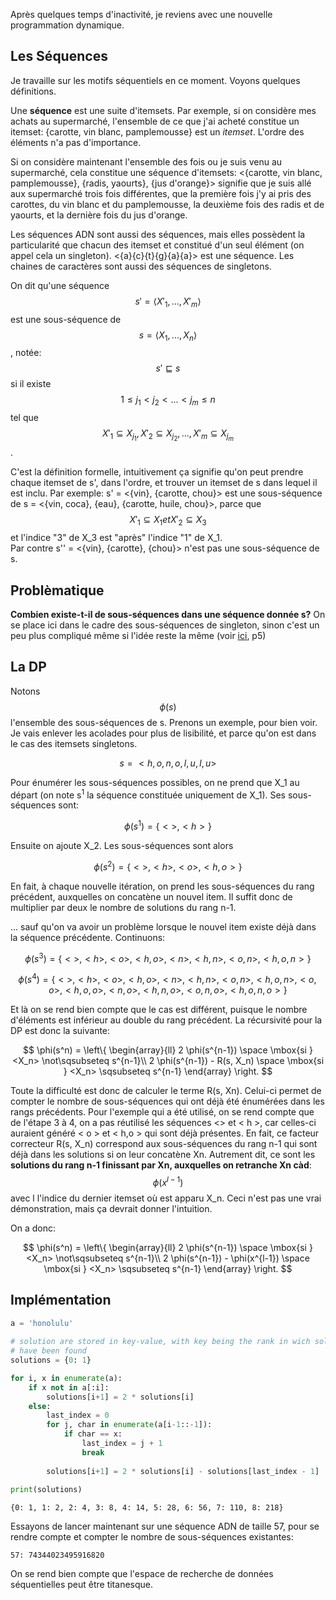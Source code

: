 
Après quelques temps d'inactivité, je reviens avec une nouvelle programmation dynamique.

## Les Séquences
Je travaille sur les motifs séquentiels en ce moment. Voyons quelques définitions.

Une **séquence** est une suite d'itemsets. Par exemple, si on considère mes achats au supermarché, l'ensemble de ce que j'ai acheté constitue un itemset: {carotte, vin blanc, pamplemousse} est un *itemset*. L'ordre des éléments n'a pas d'importance.

Si on considère maintenant l'ensemble des fois ou je suis venu au supermarché, cela constitue une séquence d'itemsets: <{carotte, vin blanc, pamplemousse}, {radis, yaourts}, {jus d'orange}> signifie que je suis allé aux supermarché trois fois différentes, que la première fois j'y ai pris des carottes, du vin blanc et du pamplemousse, la deuxième fois des radis et de yaourts, et la dernière fois du jus d'orange.

Les séquences ADN sont aussi des séquences, mais elles possèdent la particularité que chacun des itemset et constitué d'un seul élément (on appel cela un singleton). <{a}{c}{t}{g}{a}{a}> est une séquence. Les chaines de caractères sont aussi des séquences de singletons.

On dit qu'une séquence $$ s' = \langle X'_{1}, ..., X'_{m}\rangle $$ est une sous-séquence de $$s = \langle X_{1}, ..., X_{n}\rangle $$, notée: $$s'\sqsubseteq s$$ si il existe $$ 1 \leq j_{1} < j_{2} < ... < j_{m} \leq n $$ tel que $$X'_{1} \subseteq X_{j_{1}}, X'_{2} \subseteq X_{j_{2}}, ..., X'_{m} \subseteq X_{j_{m}}$$.   

C'est la définition formelle, intuitivement ça signifie qu'on peut prendre chaque itemset de s', dans l'ordre, et trouver un itemset de s dans lequel il est inclu. Par exemple:
s' = <{vin}, {carotte, chou}> est une sous-séquence de s = <{vin, coca}, {eau}, {carotte, huile, chou}>, parce que $$X'_1 \subseteq X_1 et X'_2 \subseteq X_3$$ et l'indice "3" de X_3 est "après" l'indice "1" de X_1.     
Par contre s'' = <{vin}, {carotte}, {chou}> n'est pas une sous-séquence de s.

## Problèmatique
**Combien existe-t-il de sous-séquences dans une séquence donnée s?**
On se place ici dans le cadre des sous-séquences de singleton, sinon c'est un peu plus compliqué même si l'idée reste la même (voir [ici](https://hal.inria.fr/hal-00740231v1/document), p5)

## La DP
Notons $$\phi(s)$$ l'ensemble des sous-séquences de s. Prenons un exemple, pour bien voir. Je vais enlever les acolades pour plus de lisibilité, et parce qu'on est dans le cas des itemsets singletons.

$$s = <h,o,n,o,l,u,l,u>$$ 

Pour énumérer les sous-séquences possibles, on ne prend que X_1 au départ (on note s<sup>1</sup> la séquence constituée uniquement de X_1). Ses sous-séquences sont: 

$$\phi(s^1) = \{<>, <h>\}$$
    
Ensuite on ajoute X_2. Les sous-séquences sont alors 
    
$$\phi(s^2) = \{ <>, <h>, <o>, <h,o>\}$$

En fait, à chaque nouvelle itération, on prend les sous-séquences du rang précédent, auxquelles on concatène un nouvel item. Il suffit donc de multiplier par deux le nombre de solutions du rang n-1.

... sauf qu'on va avoir un problème lorsque le nouvel item existe déjà dans la séquence précédente. Continuons:

$$\phi(s^3) = \{ <>, <h>, <o>, <h,o>, <n>, <h,n>, <o,n>, <h,o,n> \}$$
    
$$\phi(s^4) = \{ <>, <h>, <o>, <h,o>, <n>, <h,n>, <o,n>, <h,o,n>, <o,o>, <h,o,o>, <n, o>, <h,n,o>, <o,n,o>, <h,o,n,o>\}$$
    
Et là on se rend bien compte que le cas est différent, puisque le nombre d'éléments est inférieur au double du rang précédent. 
La récursivité pour la DP est donc la suivante:

$$
\phi(s^n) = \left\{
    \begin{array}{ll}
        2 \phi(s^{n-1}) \space \mbox{si } <X_n> \not\sqsubseteq s^{n-1}\\
        2 \phi(s^{n-1}) - R(s, X_n) \space \mbox{si } <X_n> \sqsubseteq s^{n-1}
    \end{array}
\right.
$$

Toute la difficulté est donc de calculer le terme R(s, Xn). Celui-ci permet de compter le nombre de sous-séquences qui ont déjà été énumérées dans les rangs précédents. Pour l'exemple qui a été utilisé, on se rend compte que de l'étape 3 à 4, on a pas réutilisé les séquences <> et < h >, car celles-ci auraient généré < o > et < h,o > qui sont déjà présentes. En fait, ce facteur correcteur R(s, X_n) correspond aux sous-séquences du rang n-1 qui sont déjà dans les solutions si on leur concatène Xn. Autrement dit, ce sont les **solutions du rang n-1 finissant par Xn, auxquelles on retranche Xn càd**: $$\phi(x^{l-1})$$ avec l l'indice du dernier itemset où est apparu X_n. Ceci n'est pas une vrai démonstration, mais ça devrait donner l'intuition. 

On a donc: 

$$
\phi(s^n) = \left\{
    \begin{array}{ll}
        2 \phi(s^{n-1}) \space \mbox{si } <X_n> \not\sqsubseteq s^{n-1}\\
        2 \phi(s^{n-1}) - \phi(x^{l-1}) \space \mbox{si } <X_n> \sqsubseteq s^{n-1}
    \end{array}
\right.
$$

## Implémentation

``` python
a = 'honolulu'
     
# solution are stored in key-value, with key being the rank in wich solutions
# have been found 
solutions = {0: 1}

for i, x in enumerate(a):
    if x not in a[:i]:
        solutions[i+1] = 2 * solutions[i]
    else:
        last_index = 0
        for j, char in enumerate(a[i-1::-1]):
            if char == x:
                last_index = j + 1
                break
 
        solutions[i+1] = 2 * solutions[i] - solutions[last_index - 1]    
         
print(solutions)
```

```
{0: 1, 1: 2, 2: 4, 3: 8, 4: 14, 5: 28, 6: 56, 7: 110, 8: 218}
```

Essayons de lancer maintenant sur une séquence ADN de taille 57, pour se rendre compte et compter le nombre de sous-séquences existantes:

```
57: 74344023495916820
```
On se rend bien compte que l'espace de recherche de données séquentielles peut être titanesque. 
